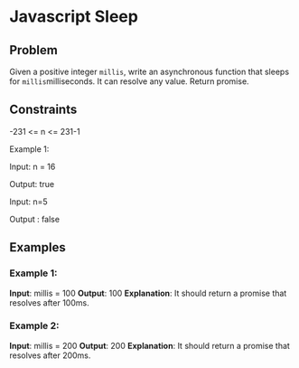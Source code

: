 # Javascript Sleep

## Problem

Given a positive integer `millis`, write an asynchronous function that sleeps for `millis`milliseconds. It can resolve any value. Return promise.

## Constraints

\-231 <= n <= 231-1

Example 1:

Input: n = 16

Output: true

Input: n=5

Output : false

## Examples

### Example 1:

**Input**: millis = 100
**Output**: 100
**Explanation**: It should return a promise that resolves after 100ms.

### Example 2:

**Input**: millis = 200
**Output**: 200
**Explanation**: It should return a promise that resolves after 200ms.
